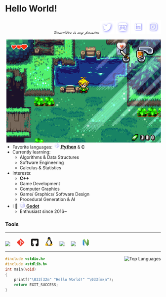 # Hello World!


<div imgs align="right">

_𝒢𝒶𝓂𝑒𝒟𝑒𝓋 𝒾𝓈 𝓂𝓎 𝓅𝒶𝓈𝓈𝒾𝑜𝓃_
[<img src="assets/icons/FontAwesome/social_media/twitter.png" width="46pt" />](https://twitter.com/GersonFeDutra)
[<img src="assets/icons/FontAwesome/social_media/itch-io.png" width="46pt" />](https://gersonfedutra.itch.io/)
[<img src="assets/icons/FontAwesome/social_media/linkedin.png" width="46pt" />](https://linkedin.com/in/gersonfedutra)
[<img src="assets/icons/FontAwesome/social_media/instagram.png" width="46pt" />](https://instagram.com/gersonfedutra/)

</div>


<div topics>

<img src="assets/lvl1_link.gif" align="right" >

- Favorite languages: [<img src="assets/icons/FontAwesome/languages/python.png" width=20pt /> **Python**](https://www.python.org/) & **C**
- Currently learning:
    - Algorithms & Data Structures
    - Software Engineering
    - Calculus & Statistics
- Interests:
    - **C++**
    - Game Development
    - Computer Graphics
    - Game/ Graphics/ Software Design
    - Procedural Generation & AI
- I 💙 [<img src="assets/icons/Godot/godot.png" width=20pt> **Godot**](https://godotengine.org/)
    - Enthusiast since 2016~

</div>


<!-- --- -->

### Tools
---

<img src="https://upload.wikimedia.org/wikipedia/commons/9/9a/Visual_Studio_Code_1.35_icon.svg" width=24pt> <!-- &emsp; --> <!-- <img src="https://raw.githubusercontent.com/edent/SuperTinyIcons/master/images/svg/html5.svg" width=24pt> --> <!-- &emsp; --> <!-- <img src="https://raw.githubusercontent.com/edent/SuperTinyIcons/master/images/svg/css3.svg" width=24pt> --> <!-- &emsp; --> <!-- <img src="https://raw.githubusercontent.com/edent/SuperTinyIcons/master/images/svg/javascript.svg" width=24pt> --> &emsp; <img src="assets/icons/Git/git.svg" width=24pt> &emsp; <img src="https://raw.githubusercontent.com/edent/SuperTinyIcons/master/images/svg/github.svg" width=24pt/> &emsp; <img src="https://raw.githubusercontent.com/garrett/Tux/main/tux.svg" width=24pt/> &emsp;  <img src="https://raw.githubusercontent.com/odb/official-bash-logo/master/assets/Logos/Icons/SVG/16x16.svg" width=24pt/> &emsp; <!-- <img src="https://raw.githubusercontent.com/simple-icons/simple-icons/develop/icons/vim.svg" width=24pt/> --> <!-- &emsp; --> <img src="https://www.vim.org/images/vim_small.gif" width=24pt/> &emsp; <img src="assets/icons/NeoVim/neovim-icon.svg" width=20pt>
<!-- <img src="https://upload.wikimedia.org/wikipedia/commons/thumb/d/d3/Toolbaricon_RegEx.svg/1920px-Toolbaricon_RegEx.svg.png" width=65pt> -->

---

<!-- <img alt="GersonFeDutra Github Stats" src="https://github-readme-stats.vercel.app/api?username=GersonFeDutra&show_icons=true&hide_border=true&theme=synthwave&hide=stars,prs,issues,contribs"> <img alt="GersonFeDutra GitHub streaks" src="https://github-readme-streak-stats.herokuapp.com/?user=GersonFeDutra&theme=synthwave&hide_border=true&show_icons=true"> -->


<img src="https://github-readme-stats.vercel.app/api/top-langs/?username=GersonFeDutra&layout=compact&theme=synthwave&hide_border=true" align="right" alt="Top Languages" >

```C
#include <stdio.h>
#include <stdlib.h>
int main(void)
{
    printf("\033[32m" "Hello World!" "\033[m\n");
    return EXIT_SUCCESS;
}
```

